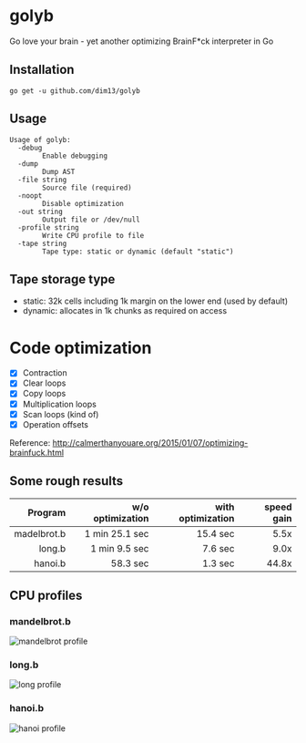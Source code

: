 # golyb
Go love your brain - yet another optimizing BrainF\*ck interpreter in Go

## Installation
    go get -u github.com/dim13/golyb

## Usage
```
Usage of golyb:
  -debug
    	Enable debugging
  -dump
    	Dump AST
  -file string
    	Source file (required)
  -noopt
    	Disable optimization
  -out string
    	Output file or /dev/null
  -profile string
    	Write CPU profile to file
  -tape string
    	Tape type: static or dynamic (default "static")
```

## Tape storage type
- static: 32k cells including 1k margin on the lower end (used by default)
- dynamic: allocates in 1k chunks as required on access

# Code optimization
- [x] Contraction
- [x] Clear loops
- [x] Copy loops
- [x] Multiplication loops
- [x] Scan loops (kind of)
- [x] Operation offsets

Reference: http://calmerthanyouare.org/2015/01/07/optimizing-brainfuck.html

## Some rough results

| Program     | w/o optimization | with optimization | speed gain |
| -----------:| ----------------:| -----------------:| ----------:|
| madelbrot.b |   1 min 25.1 sec |          15.4 sec |       5.5x |
| long.b      |   1 min  9.5 sec |           7.6 sec |       9.0x |
| hanoi.b     |         58.3 sec |           1.3 sec |      44.8x |

## CPU profiles

### mandelbrot.b
![mandelbrot profile](https://raw.githubusercontent.com/dim13/golyb/master/profiles/mandelbrot.gif)

### long.b
![long profile](https://raw.githubusercontent.com/dim13/golyb/master/profiles/long.gif)

### hanoi.b
![hanoi profile](https://raw.githubusercontent.com/dim13/golyb/master/profiles/hanoi.gif)
